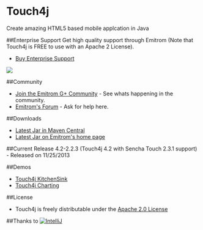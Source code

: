 Touch4j
=====

Create amazing HTML5 based mobile applcation in Java

##Enterprise Support
Get high quality support through Emitrom (Note that Touch4j is FREE to use with an Apache 2 License).

* <a href="http://emitrom.com/pricing">Buy Enterprise Support</a>

![](http://emitrom.com/sites/all/themes/corporateclean/images/touch4j/4.2.2/touch4j_4.png)

##Community
* [Join the Emitrom G+ Community](https://plus.google.com/u/0/communities/111441257302891144143) - See whats happening in the community.
* [Emitrom's Forum](http://emitrom.com/forum) - Ask for help here.


##Downloads
* [Latest Jar in Maven Central](http://search.maven.org/#search%7Cga%7C1%7Ctouch4j)
* [Latest Jar on Emitrom's home page ](http://emitrom.com/touch4j/download)

##Current Release
4.2-2.2.3 (Touch4j 4.2 with Sencha Touch 2.3.1 support) - Released on 11/25/2013

##Demos
* [Touch4j KitchenSink](http://touch4j.appspot.com/)
* [Touch4j Charting](http://touch4j-charts.appspot.com/)

##License
* Touch4j is freely distributable under the [Apache 2.0 License](http://www.apache.org/licenses/LICENSE-2.0.html)

##Thanks to
[![IntelliJ](https://lh6.googleusercontent.com/--QIIJfKrjSk/UJJ6X-UohII/AAAAAAAAAVM/cOW7EjnH778/s800/banner_IDEA.png)](http://www.jetbrains.com/idea/index.html)


